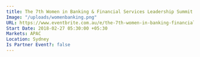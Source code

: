 ```yaml
---
title: The 7th Women in Banking & Financial Services Leadership Summit
Image: "/uploads/womenbanking.png"
URL: https://www.eventbrite.com.au/e/the-7th-women-in-banking-financial-services-leadership-summit-tickets-39104691184
Start Date: 2018-02-27 05:30:00 +05:30
Markets: APAC
Location: Sydney
Is Partner Event?: false
---
```



